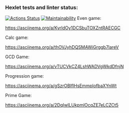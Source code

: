 ### Hexlet tests and linter status:
[![Actions Status](https://github.com/VeronikaKemp/fullstack-javascript-project-44/actions/workflows/hexlet-check.yml/badge.svg)](https://github.com/VeronikaKemp/fullstack-javascript-project-44/actions)
[![Maintainability](https://api.codeclimate.com/v1/badges/4cbbde81eb452692ea53/maintainability)](https://codeclimate.com/github/VeronikaKemp/fullstack-javascript-project-44/maintainability)
Even game:

https://asciinema.org/a/KyrldOy1DCSbuTOXZntRAECGC

Calc game:

https://asciinema.org/a/thOVJyhDQSMAWiGrggb7lareV

GCD Game:

https://asciinema.org/a/vTUCVkCZ4LshWADVgWkdDfnjN

Progression game:

https://asciinema.org/a/gSzrOBlflHsEmmplofbaXYnWt

Prime Game:

https://asciinema.org/a/2DqIwILUkpmlOcqZE7eLCZCt5